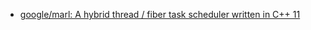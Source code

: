 - [google/marl: A hybrid thread / fiber task scheduler written in C++ 11](https://github.com/google/marl)